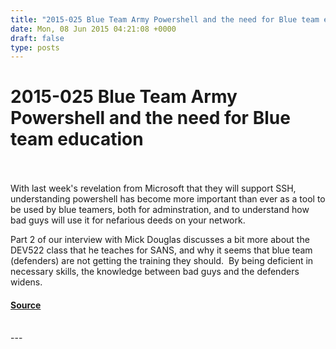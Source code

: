 ```yaml
---
title: "2015-025 Blue Team Army Powershell and the need for Blue team education"
date: Mon, 08 Jun 2015 04:21:08 +0000
draft: false
type: posts
---
```

# 2015-025 Blue Team Army Powershell and the need for Blue team education

<br/>

<br/>
With last week's revelation from Microsoft that they will support SSH, understanding powershell has become more important than ever as a tool to be used by blue teamers, both for adminstration, and to understand how bad guys will use it for nefarious deeds on your network.

Part 2 of our interview with Mick Douglas discusses a bit more about the DEV522 class that he teaches for SANS, and why it seems that blue team (defenders) are not getting the training they should.  By being deficient in necessary skills, the knowledge between bad guys and the defenders widens.

#### [Source](https://traffic.libsyn.com/secure/brakeingsecurity/2015-025-Mick_douglas_part2.mp3)

<br/>
---
